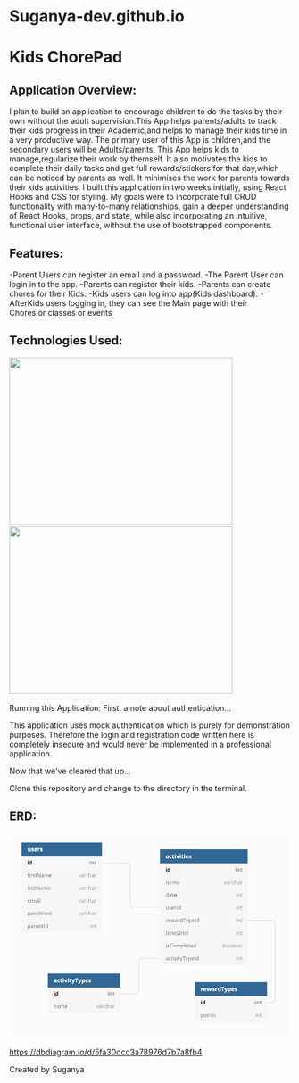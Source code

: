 # Suganya-dev.github.io
# Kids ChorePad

## Application Overview:
I plan to build an application to encourage children to do the tasks by their own without the adult supervision.This App helps parents/adults to track their kids progress in their Academic,and helps to manage their kids time in a very productive way. The primary user of this App is children,and the secondary users will be Adults/parents. This App helps kids to manage,regularize their work by themself. It also motivates the kids to complete their daily tasks and get full rewards/stickers for that day,which can be noticed by parents as well. It minimises the work for parents towards their kids activities.
I built this application in two weeks initially, using React Hooks and CSS for styling. 
My goals were to incorporate full CRUD functionality with many-to-many relationships, gain a deeper understanding of React Hooks, props, and state, while also incorporating an intuitive, functional user interface, without the use of bootstrapped components.

## Features:
-Parent Users can register an email and a password.
-The Parent User can login in to the app.
-Parents can register their kids.
-Parents can create chores for their Kids.
-Kids users can log into app(Kids dashboard).
-AfterKids users logging in, they can see the Main page with their    
	Chores or classes  or events  

## Technologies Used:
<img src="https://thumbs.dreamstime.com/b/html-css-js-icon-set-web-development-logo-javascript-programming-symbol-154897294.jpg" height="300px" width="400px"> </img>
<img src="https://thumbs.dreamstime.com/b/html-css-js-icon-set-web-development-logo-javascript-programming-symbol-154897294.jpg" height="300px" width="400px"> </img>

Running this Application:
First, a note about authentication...

This application uses mock authentication which is purely for demonstration purposes. Therefore the login and registration code written here is completely insecure and would never be implemented in a professional application.

Now that we've cleared that up...

Clone this repository and change to the directory in the terminal.

## ERD:

![ERD](./src/ScreenshotERD.png)



https://dbdiagram.io/d/5fa30dcc3a78976d7b7a8fb4


Created by Suganya

